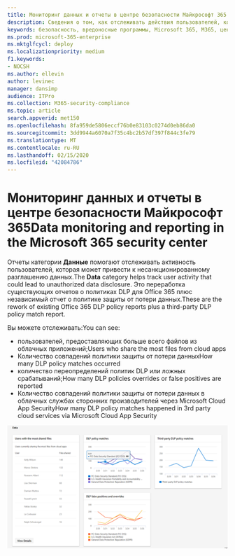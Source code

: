 ```yaml
---
title: Мониторинг данных и отчеты в центре безопасности Майкрософт 365
description: Сведения о том, как отслеживать действия пользователей, которые могут привести к раскрытию несанкционированных данных.
keywords: безопасность, вредоносные программы, Microsoft 365, M365, центр безопасности, монитор, отчет, данные
ms.prod: microsoft-365-enterprise
ms.mktglfcycl: deploy
ms.localizationpriority: medium
f1.keywords:
- NOCSH
ms.author: ellevin
author: levinec
manager: dansimp
audience: ITPro
ms.collection: M365-security-compliance
ms.topic: article
search.appverid: met150
ms.openlocfilehash: 8fa959de5806eccf76b0e83103c0274d0eb86da0
ms.sourcegitcommit: 3dd9944a6070a7f35c4bc2b57df397f844c3fe79
ms.translationtype: MT
ms.contentlocale: ru-RU
ms.lasthandoff: 02/15/2020
ms.locfileid: "42084786"
---
```

# <a name="data-monitoring-and-reporting-in-the-microsoft-365-security-center"></a><span data-ttu-id="e27bd-104">Мониторинг данных и отчеты в центре безопасности Майкрософт 365</span><span class="sxs-lookup"><span data-stu-id="e27bd-104">Data monitoring and reporting in the Microsoft 365 security center</span></span>

<span data-ttu-id="e27bd-105">Отчеты категории **Данные** помогают отслеживать активность пользователей, которая может привести к несанкционированному разглашению данных.</span><span class="sxs-lookup"><span data-stu-id="e27bd-105">The **Data** category helps track user activity that could lead to unauthorized data disclosure.</span></span> <span data-ttu-id="e27bd-106">Это переработка существующих отчетов о политиках DLP для Office 365 плюс независимый отчет о политике защиты от потери данных.</span><span class="sxs-lookup"><span data-stu-id="e27bd-106">These are the rework of existing Office 365 DLP policy reports plus a third-party DLP policy match report.</span></span>

<span data-ttu-id="e27bd-107">Вы можете отслеживать:</span><span class="sxs-lookup"><span data-stu-id="e27bd-107">You can see:</span></span>

* <span data-ttu-id="e27bd-108">пользователей, предоставляющих больше всего файлов из облачных приложений;</span><span class="sxs-lookup"><span data-stu-id="e27bd-108">Users who share the most files from cloud apps</span></span>
* <span data-ttu-id="e27bd-109">Количество совпадений политики защиты от потери данных</span><span class="sxs-lookup"><span data-stu-id="e27bd-109">How many DLP policy matches occurred</span></span>
* <span data-ttu-id="e27bd-110">количество переопределений политик DLP или ложных срабатываний;</span><span class="sxs-lookup"><span data-stu-id="e27bd-110">How many DLP policies overrides or false positives are reported</span></span>
* <span data-ttu-id="e27bd-111">Количество совпадений политики защиты от потери данных в облачных службах сторонних производителей через Microsoft Cloud App Security</span><span class="sxs-lookup"><span data-stu-id="e27bd-111">How many DLP policy matches happened in 3rd party cloud services via Microsoft Cloud App Security</span></span>

![Категория данных на странице "отчеты"](../../media/data.png)
